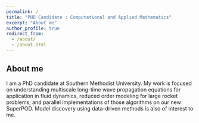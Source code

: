 ```yaml
---
permalink: /
title: "PHD Candidate : Computational and Applied Mathematics"
excerpt: "About me"
author_profile: true
redirect_from: 
  - /about/
  - /about.html
---
```


About me
----

I am a PhD candidate at Southern Methodist University. My work is focused on understanding multiscale long-time wave propagation equations for application in fluid dynamics, reduced order modeling for large rocket problems, and parallel implementations of those algorithms on our new SuperPOD. Model discovery using data-driven methods is also of interest to me.